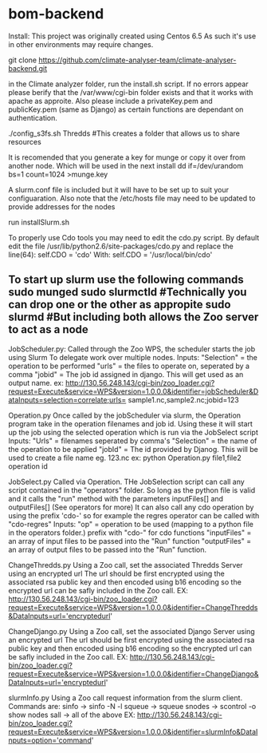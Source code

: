 bom-backend
===========

Install:
This project was originally created using Centos 6.5 As such it's use
in other environments may require changes.

git clone https://github.com/climate-analyser-team/climate-analyser-backend.git

in the Climate analyzer folder, run the install.sh script.
If no errors appear please berify that the /var/www/cgi-bin folder
exists and that it works with apache as approite.
Also please include a privateKey.pem and publicKey.pem (same as Django)
as certain functions are dependant on authentication.

./config_s3fs.sh Thredds	#This creates a folder that allows us to share resources

It is recomended that you generate a key for munge or copy it over
from another node. Which will be used in the next install 
dd if=/dev/urandom bs=1 count=1024 >munge.key

A slurm.conf file is included but it will have to be set up to suit your
configuaration. Also note that the /etc/hosts file may need to be
updated to provide addresses for the nodes 

run installSlurm.sh

To properly use Cdo tools you may need to edit the cdo.py script.
By default edit the file /usr/lib/python2.6/site-packages/cdo.py
and replace the line(64): self.CDO = 'cdo'
With: self.CDO = '/usr/local/bin/cdo'

To start up slurm use the following commands
sudo munged
sudo slurmctld	#Technically you can drop one or the other as appropite
sudo slurmd	#But including both allows the Zoo server to act as a node
-------------------------------------------------

JobScheduler.py:
Called through the Zoo WPS, the scheduler starts the job using Slurm
To delegate work over multiple nodes. 
Inputs: 
"Selection" = the operation to be performed
"urls" = the files to operate on, seperated by a comma
"jobid" = The job id assigned in django. This will get used as an output name.
ex: http://130.56.248.143/cgi-bin/zoo_loader.cgi?request=Execute&service=WPS&version=1.0.0.0&identifier=jobScheduler&DataInputs=selection=correlate;urls=
sample1.nc,sample2.nc;jobid=123

Operation.py
Once called by the jobScheduler via slurm, the Operation program take in the operation
filenames and job id. Using these it will start up the job using the selected operation
which is run via the JobSelect script
Inputs: "Urls" = filenames seperated by comma's
"Selection" = the name of the operation to be applied
"jobId" = The id provided by Djanog. This will be used to create a file name
eg. 123.nc
ex: python Operation.py file1,file2 operation id

JobSelect.py
Called via Operation. THe JobSelection script can call any script contained in the
"operators" folder. So long as the python file is valid and it calls the "run" method
with the parameters inputFiles[] and outputFiles[] (See operators for more)
It can also call any cdo operation by using the prefix 'cdo-' so for example the regres
operator can be called with "cdo-regres"
Inputs: "op" = operation to be used (mapping to a python file in the operators folder.)
prefix with "cdo-" for cdo functions
"inputFiles" = an array of input files to be passed into the "Run" function
"outputFiles" = an array of output files to be passed into the "Run" function.

ChangeThredds.py
Using a Zoo call, set the associated Thredds Server using an encrypted url
The url should be first encrypted using the associated rsa public key and
then encoded using b16 encoding so the encrypted url can be safly included
in the Zoo call.
EX: http://130.56.248.143/cgi-bin/zoo_loader.cgi?request=Execute&service=WPS&version=1.0.0.0&identifier=ChangeThredds&DataInputs=url='encryptedurl'

ChangeDjango.py
Using a Zoo call, set the associated Django Server using an encrypted url
The url should be first encrypted using the associated rsa public key and
then encoded using b16 encoding so the encrypted url can be safly included
in the Zoo call.
EX: http://130.56.248.143/cgi-bin/zoo_loader.cgi?request=Execute&service=WPS&version=1.0.0.0&identifier=ChangeDjango&DataInputs=url='encryptedurl'

slurmInfo.py
Using a Zoo call request information from the slurm client. Commands are:
sinfo    -> sinfo -N -l
squeue -> squeue
snodes -> scontrol -o show nodes
sall      -> all of the above
EX: http://130.56.248.143/cgi-bin/zoo_loader.cgi?request=Execute&service=WPS&version=1.0.0.0&identifier=slurmInfo&DataInputs=option='command'


